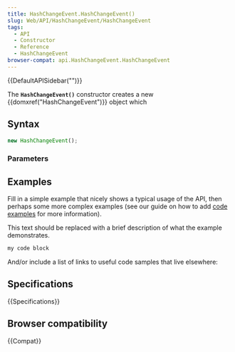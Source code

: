 ```yaml
---
title: HashChangeEvent.HashChangeEvent()
slug: Web/API/HashChangeEvent/HashChangeEvent
tags:
  - API
  - Constructor
  - Reference
  - HashChangeEvent
browser-compat: api.HashChangeEvent.HashChangeEvent
---
```

{{DefaultAPISidebar("")}}

The **`HashChangeEvent()`** constructor creates a new {{domxref("HashChangeEvent")}} object which 

## Syntax

```js
new HashChangeEvent();
```

### Parameters



## Examples

Fill in a simple example that nicely shows a typical usage of the API, then perhaps some more complex examples (see our guide on how to add [code examples](/en-US/docs/MDN/Contribute/Structures/Code_examples) for more information).

This text should be replaced with a brief description of what the example demonstrates.

```js
my code block
```

And/or include a list of links to useful code samples that live elsewhere:

## Specifications

{{Specifications}}

## Browser compatibility

{{Compat}}

